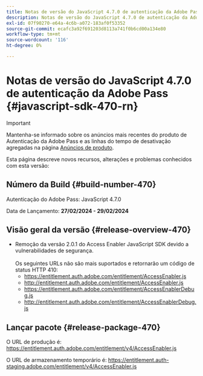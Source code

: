 ```yaml
---
title: Notas de versão do JavaScript 4.7.0 de autenticação da Adobe Pass
description: Notas de versão do JavaScript 4.7.0 de autenticação da Adobe Pass
exl-id: 07f90270-e64a-4c6b-a072-183af0f53352
source-git-commit: ecafc3a92f691203d8113a741f0b6cd00a134e80
workflow-type: tm+mt
source-wordcount: '116'
ht-degree: 0%

---
```


# Notas de versão do JavaScript 4.7.0 de autenticação da Adobe Pass {#javascript-sdk-470-rn}

>[!IMPORTANT]
>
> Mantenha-se informado sobre os anúncios mais recentes do produto de Autenticação da Adobe Pass e as linhas do tempo de desativação agregadas na página [Anúncios de produto](/help/authentication/product-announcements.md).

Esta página descreve novos recursos, alterações e problemas conhecidos com esta versão:

## Número da Build {#build-number-470}

Autenticação do Adobe Pass: JavaScript 4.7.0

Data de Lançamento: **27/02/2024 - 29/02/2024**

## Visão geral da versão {#release-overview-470}

* Remoção da versão 2.0.1 do Access Enabler JavaScript SDK devido a vulnerabilidades de segurança.
  <br/><br/>
Os seguintes URLs não são mais suportados e retornarão um código de status HTTP 410:
   * https://entitlement.auth.adobe.com/entitlement/AccessEnabler.js
   * http://entitlement.auth.adobe.com/entitlement/AccessEnabler.js
   * https://entitlement.auth.adobe.com/entitlement/AccessEnablerDebug.js
   * http://entitlement.auth.adobe.com/entitlement/AccessEnablerDebug.js

## Lançar pacote {#release-package-470}

O URL de produção é: https://entitlement.auth.adobe.com/entitlement/v4/AccessEnabler.js

O URL de armazenamento temporário é: https://entitlement.auth-staging.adobe.com/entitlement/v4/AccessEnabler.js
